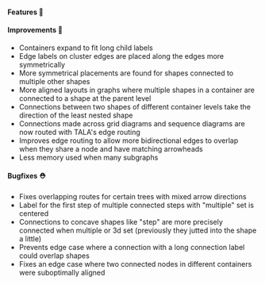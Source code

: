 #### Features 🚀

#### Improvements 🧹

- Containers expand to fit long child labels
- Edge labels on cluster edges are placed along the edges more symmetrically
- More symmetrical placements are found for shapes connected to multiple other shapes
- More aligned layouts in graphs where multiple shapes in a container are connected to a shape at the parent level
- Connections between two shapes of different container levels take the direction of the least nested shape
- Connections made across grid diagrams and sequence diagrams are now routed with TALA's edge routing
- Improves edge routing to allow more bidirectional edges to overlap when they share a node and have matching arrowheads
- Less memory used when many subgraphs

#### Bugfixes ⛑️

- Fixes overlapping routes for certain trees with mixed arrow directions
- Label for the first step of multiple connected steps with "multiple" set is centered
- Connections to concave shapes like "step" are more precisely connected when multiple or 3d set (previously they jutted into the shape a little)
- Prevents edge case where a connection with a long connection label could overlap shapes
- Fixes an edge case where two connected nodes in different containers were suboptimally aligned

